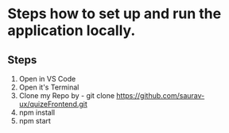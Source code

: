 # Steps how to set up and run the application locally.

## Steps

1) Open in VS Code
2) Open it's Terminal 
3) Clone my Repo by - git clone https://github.com/saurav-ux/quizeFrontend.git
4) npm install
5) npm start

